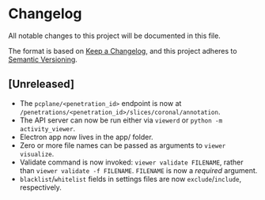 # Changelog
All notable changes to this project will be documented in this file.

The format is based on [Keep a Changelog](https://keepachangelog.com/en/1.0.0/),
and this project adheres to [Semantic Versioning](https://semver.org/spec/v2.0.0.html).

## [Unreleased]
- The ``pcplane/<penetration_id>`` endpoint is now at
  ``/penetrations/<penetration_id>/slices/coronal/annotation``.
- The API server can now be run either via `viewerd` or `python -m activity_viewer`.
- Electron app now lives in the app/ folder.
- Zero or more file names can be passed as arguments to `viewer visualize`.
- Validate command is now invoked: `viewer validate FILENAME`, rather than `viewer validate -f FILENAME`. `FILENAME` is now a *required* argument.
- `blacklist`/`whitelist` fields in settings files are now `exclude`/`include`, respectively.
